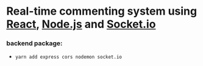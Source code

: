 # Real-time commenting system using [React](https://reactjs.org/), [Node.js](https://nodejs.org/) and [Socket.io](https://socket.io/)

### backend package:

- `yarn add express cors nodemon socket.io
`
